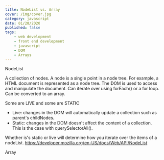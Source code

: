 ```yaml
---
title: NodeList vs. Array
cover: /img/cover.jpg
category: javascript
date: 01/20/2020
published: false
tags:
    - web development
    - front end development
    - javascript
    - DOM
    - Arrays
---
```


NodeList

A collection of nodes.
A node is a single point in a node tree. For example, a HTML document is represented as a node tree. The DOM is used to access and manipulate the document.
Can iterate over using forEach() or a for loop.
Can be converted to an array.

Some are LIVE and some are STATIC
- Live: changes in the DOM will automatically update a collection such as parent's childNodes.
- Static: changes in the DOM doesn't affect the content of a collection. This is the case with querySelectorAll().

Whether is's static or live will determine how you iterate over the items of a nodeList.
https://developer.mozilla.org/en-US/docs/Web/API/NodeList


Array
